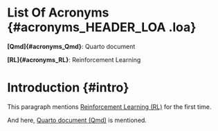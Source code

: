 # List Of Acronyms {#acronyms_HEADER_LOA .loa}

<div>

**[Qmd]{#acronyms_Qmd}**: Quarto document

**[RL]{#acronyms_RL}**: Reinforcement Learning

</div>

# Introduction {#intro}

This paragraph mentions [Reinforcement Learning (RL)](#acronyms_RL) for the first time.

And here, [Quarto document (Qmd)](#acronyms_Qmd) is mentioned.
